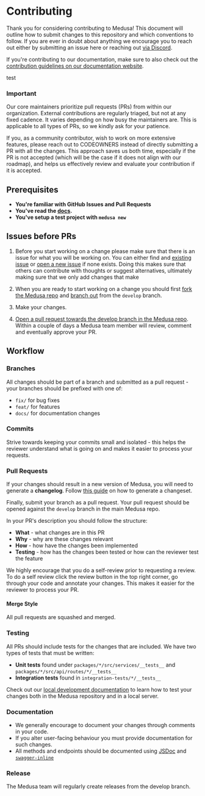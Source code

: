 # Contributing

Thank you for considering contributing to Medusa! This document will outline how to submit changes to this repository and which conventions to follow. If you are ever in doubt about anything we encourage you to reach out either by submitting an issue here or reaching out [via Discord](https://discord.gg/xpCwq3Kfn8).

If you're contributing to our documentation, make sure to also check out the [contribution guidelines on our documentation website](https://docs.medusajs.com/contribution-guidelines).

test

### Important
Our core maintainers prioritize pull requests (PRs) from within our organization. External contributions are regularly triaged, but not at any fixed cadence. It varies depending on how busy the maintainers are. This is applicable to all types of PRs, so we kindly ask for your patience.

If you, as a community contributor, wish to work on more extensive features, please reach out to CODEOWNERS instead of directly submitting a PR with all the changes. This approach saves us both time, especially if the PR is not accepted (which will be the case if it does not align with our roadmap), and helps us effectively review and evaluate your contribution if it is accepted.

## Prerequisites

- **You're familiar with GitHub Issues and Pull Requests**
- **You've read the [docs](https://docs.medusajs.com).**
- **You've setup a test project with `medusa new`**

## Issues before PRs

1. Before you start working on a change please make sure that there is an issue for what you will be working on. You can either find and [existing issue](https://github.com/medusajs/medusa/issues) or [open a new issue](https://github.com/medusajs/medusa/issues/new) if none exists. Doing this makes sure that others can contribute with thoughts or suggest alternatives, ultimately making sure that we only add changes that make

2. When you are ready to start working on a change you should first [fork the Medusa repo](https://help.github.com/en/github/getting-started-with-github/fork-a-repo) and [branch out](https://help.github.com/en/github/collaborating-with-issues-and-pull-requests/creating-and-deleting-branches-within-your-repository) from the `develop` branch.
3. Make your changes.
4. [Open a pull request towards the develop branch in the Medusa repo](https://help.github.com/en/github/collaborating-with-issues-and-pull-requests/creating-a-pull-request-from-a-fork). Within a couple of days a Medusa team member will review, comment and eventually approve your PR.

## Workflow

### Branches

All changes should be part of a branch and submitted as a pull request - your branches should be prefixed with one of:

- `fix/` for bug fixes
- `feat/` for features
- `docs/` for documentation changes

### Commits

Strive towards keeping your commits small and isolated - this helps the reviewer understand what is going on and makes it easier to process your requests.

### Pull Requests

If your changes should result in a new version of Medusa, you will need to generate a **changelog**. Follow [this guide](https://github.com/changesets/changesets/blob/main/docs/adding-a-changeset.md) on how to generate a changeset.

Finally, submit your branch as a pull request. Your pull request should be opened against the `develop` branch in the main Medusa repo.

In your PR's description you should follow the structure:

- **What** - what changes are in this PR
- **Why** - why are these changes relevant
- **How** - how have the changes been implemented
- **Testing** - how has the changes been tested or how can the reviewer test the feature

We highly encourage that you do a self-review prior to requesting a review. To do a self review click the review button in the top right corner, go through your code and annotate your changes. This makes it easier for the reviewer to process your PR.

#### Merge Style

All pull requests are squashed and merged.

### Testing

All PRs should include tests for the changes that are included. We have two types of tests that must be written:

- **Unit tests** found under `packages/*/src/services/__tests__` and `packages/*/src/api/routes/*/__tests__`
- **Integration tests** found in `integration-tests/*/__tests__`

Check out our [local development documentation](https://docs.medusajs.com/usage/local-development) to learn how to test your changes both in the Medusa repository and in a local server.

### Documentation

- We generally encourage to document your changes through comments in your code.
- If you alter user-facing behaviour you must provide documentation for such changes.
- All methods and endpoints should be documented using [JSDoc](https://jsdoc.app/) and [`swagger-inline`](https://www.npmjs.com/package/swagger-inline)

### Release

The Medusa team will regularly create releases from the develop branch.
